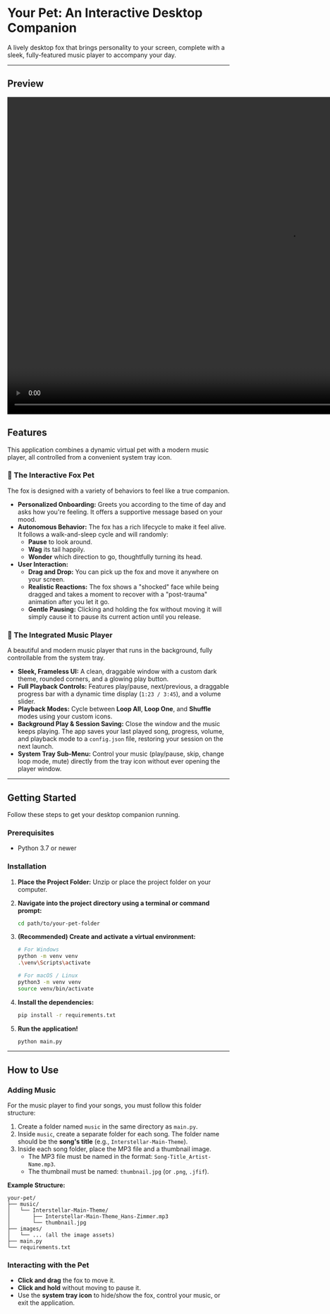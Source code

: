 # Your Pet: An Interactive Desktop Companion

A lively desktop fox that brings personality to your screen, complete with a sleek, fully-featured music player to accompany your day.

<!--
<div align="center">
  <img src="logo.png" alt="Desktop Fox Pet" width="300" height="300">
</div>
-->
---

## Preview

<video width="1280" height="720" controls>
  <source src="preview.mp4" type="video/mp4">
</video>

## Features

This application combines a dynamic virtual pet with a modern music player, all controlled from a convenient system tray icon.

### 🦊 The Interactive Fox Pet

The fox is designed with a variety of behaviors to feel like a true companion.

* **Personalized Onboarding:** Greets you according to the time of day and asks how you're feeling. It offers a supportive message based on your mood.
* **Autonomous Behavior:** The fox has a rich lifecycle to make it feel alive. It follows a walk-and-sleep cycle and will randomly:
    * **Pause** to look around.
    * **Wag** its tail happily.
    * **Wonder** which direction to go, thoughtfully turning its head.
* **User Interaction:**
    * **Drag and Drop:** You can pick up the fox and move it anywhere on your screen.
    * **Realistic Reactions:** The fox shows a "shocked" face while being dragged and takes a moment to recover with a "post-trauma" animation after you let it go.
    * **Gentle Pausing:** Clicking and holding the fox without moving it will simply cause it to pause its current action until you release.

### 🎵 The Integrated Music Player

A beautiful and modern music player that runs in the background, fully controllable from the system tray.

* **Sleek, Frameless UI:** A clean, draggable window with a custom dark theme, rounded corners, and a glowing play button.
* **Full Playback Controls:** Features play/pause, next/previous, a draggable progress bar with a dynamic time display (`1:23 / 3:45`), and a volume slider.
* **Playback Modes:** Cycle between **Loop All**, **Loop One**, and **Shuffle** modes using your custom icons.
* **Background Play & Session Saving:** Close the window and the music keeps playing. The app saves your last played song, progress, volume, and playback mode to a `config.json` file, restoring your session on the next launch.
* **System Tray Sub-Menu:** Control your music (play/pause, skip, change loop mode, mute) directly from the tray icon without ever opening the player window.

---

## Getting Started

Follow these steps to get your desktop companion running.

### Prerequisites

* Python 3.7 or newer

### Installation

1.  **Place the Project Folder:** Unzip or place the project folder on your computer.

2.  **Navigate into the project directory using a terminal or command prompt:**
    ```bash
    cd path/to/your-pet-folder
    ```

3.  **(Recommended) Create and activate a virtual environment:**
    ```bash
    # For Windows
    python -m venv venv
    .\venv\Scripts\activate

    # For macOS / Linux
    python3 -m venv venv
    source venv/bin/activate
    ```

4.  **Install the dependencies:**
    ```bash
    pip install -r requirements.txt
    ```

5.  **Run the application!**
    ```bash
    python main.py
    ```

---

## How to Use

### Adding Music

For the music player to find your songs, you must follow this folder structure:

1.  Create a folder named `music` in the same directory as `main.py`.
2.  Inside `music`, create a separate folder for each song. The folder name should be the **song's title** (e.g., `Interstellar-Main-Theme`).
3.  Inside each song folder, place the MP3 file and a thumbnail image.
    * The MP3 file must be named in the format: `Song-Title_Artist-Name.mp3`.
    * The thumbnail must be named: `thumbnail.jpg` (or `.png`, `.jfif`).

**Example Structure:**
```
your-pet/
├── music/
│   └── Interstellar-Main-Theme/
│       ├── Interstellar-Main-Theme_Hans-Zimmer.mp3
│       └── thumbnail.jpg
├── images/
│   └── ... (all the image assets)
├── main.py
└── requirements.txt
```

### Interacting with the Pet

* **Click and drag** the fox to move it.
* **Click and hold** without moving to pause it.
* Use the **system tray icon** to hide/show the fox, control your music, or exit the application.

<!--
---

## To-Do
*   [ ] Implement visual-only "Feed" and "Drink" actions from the menu.
*   [ ] Add simple sound effects for interactions.
*   [ ] Create a settings window to adjust pet speed or other features.
*   [ ] Expand the non-AI chat with more keyword-based responses.
-->
